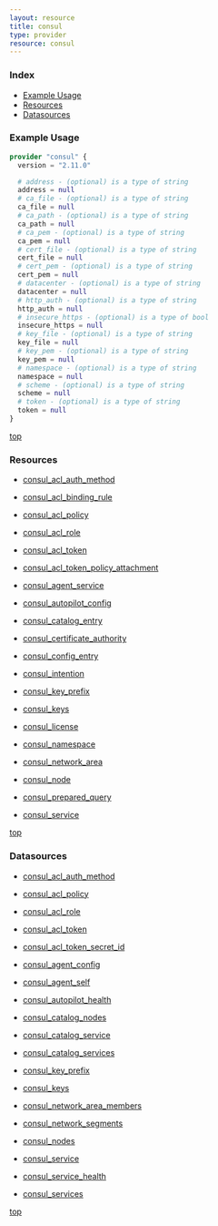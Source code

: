 ```yaml
---
layout: resource
title: consul
type: provider
resource: consul
---
```


### Index

- [Example Usage](#example-usage)
- [Resources](#resources)
- [Datasources](#datasources)

### Example Usage

```terraform
provider "consul" {
  version = "2.11.0"

  # address - (optional) is a type of string
  address = null
  # ca_file - (optional) is a type of string
  ca_file = null
  # ca_path - (optional) is a type of string
  ca_path = null
  # ca_pem - (optional) is a type of string
  ca_pem = null
  # cert_file - (optional) is a type of string
  cert_file = null
  # cert_pem - (optional) is a type of string
  cert_pem = null
  # datacenter - (optional) is a type of string
  datacenter = null
  # http_auth - (optional) is a type of string
  http_auth = null
  # insecure_https - (optional) is a type of bool
  insecure_https = null
  # key_file - (optional) is a type of string
  key_file = null
  # key_pem - (optional) is a type of string
  key_pem = null
  # namespace - (optional) is a type of string
  namespace = null
  # scheme - (optional) is a type of string
  scheme = null
  # token - (optional) is a type of string
  token = null
}
```

[top](#index)

### Resources


- [consul_acl_auth_method](./r/consul_acl_auth_method.md)

- [consul_acl_binding_rule](./r/consul_acl_binding_rule.md)

- [consul_acl_policy](./r/consul_acl_policy.md)

- [consul_acl_role](./r/consul_acl_role.md)

- [consul_acl_token](./r/consul_acl_token.md)

- [consul_acl_token_policy_attachment](./r/consul_acl_token_policy_attachment.md)

- [consul_agent_service](./r/consul_agent_service.md)

- [consul_autopilot_config](./r/consul_autopilot_config.md)

- [consul_catalog_entry](./r/consul_catalog_entry.md)

- [consul_certificate_authority](./r/consul_certificate_authority.md)

- [consul_config_entry](./r/consul_config_entry.md)

- [consul_intention](./r/consul_intention.md)

- [consul_key_prefix](./r/consul_key_prefix.md)

- [consul_keys](./r/consul_keys.md)

- [consul_license](./r/consul_license.md)

- [consul_namespace](./r/consul_namespace.md)

- [consul_network_area](./r/consul_network_area.md)

- [consul_node](./r/consul_node.md)

- [consul_prepared_query](./r/consul_prepared_query.md)

- [consul_service](./r/consul_service.md)


[top](#index)

### Datasources


- [consul_acl_auth_method](./d/consul_acl_auth_method.md)

- [consul_acl_policy](./d/consul_acl_policy.md)

- [consul_acl_role](./d/consul_acl_role.md)

- [consul_acl_token](./d/consul_acl_token.md)

- [consul_acl_token_secret_id](./d/consul_acl_token_secret_id.md)

- [consul_agent_config](./d/consul_agent_config.md)

- [consul_agent_self](./d/consul_agent_self.md)

- [consul_autopilot_health](./d/consul_autopilot_health.md)

- [consul_catalog_nodes](./d/consul_catalog_nodes.md)

- [consul_catalog_service](./d/consul_catalog_service.md)

- [consul_catalog_services](./d/consul_catalog_services.md)

- [consul_key_prefix](./d/consul_key_prefix.md)

- [consul_keys](./d/consul_keys.md)

- [consul_network_area_members](./d/consul_network_area_members.md)

- [consul_network_segments](./d/consul_network_segments.md)

- [consul_nodes](./d/consul_nodes.md)

- [consul_service](./d/consul_service.md)

- [consul_service_health](./d/consul_service_health.md)

- [consul_services](./d/consul_services.md)


[top](#index)